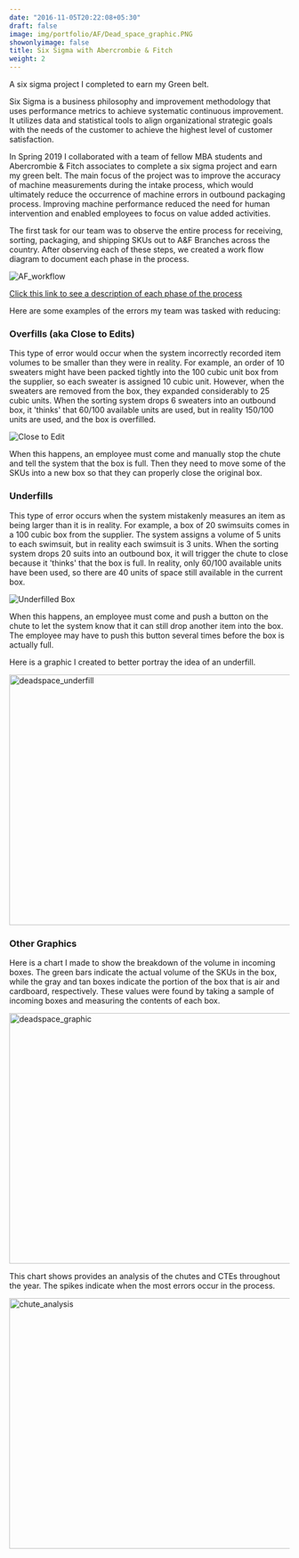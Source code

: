 ```yaml
---
date: "2016-11-05T20:22:08+05:30"
draft: false
image: img/portfolio/AF/Dead_space_graphic.PNG
showonlyimage: false
title: Six Sigma with Abercrombie & Fitch 
weight: 2
---
```


A six sigma project I completed to earn my Green belt. 

<!--more-->

Six Sigma is a business philosophy and improvement methodology that uses performance metrics to achieve systematic continuous improvement. It utilizes data and statistical tools to align organizational strategic goals with the needs of the customer to achieve the highest level of customer satisfaction. 

In Spring 2019 I collaborated with a team of fellow MBA students and Abercrombie & Fitch associates to complete a six sigma project and earn my green belt. The main focus of the project was to improve the accuracy of machine measurements during the intake process, which would ultimately reduce the occurrence of machine errors in outbound packaging process. Improving machine performance reduced the need for human intervention and enabled employees to focus on value added activities.

The first task for our team was to observe the entire process for receiving, sorting, packaging, and shipping SKUs out to A&F Branches across the country. After observing each of these steps, we created a work flow diagram to document each phase in the process. 

![AF_workflow][3]

[Click this link to see a description of each phase of the process](https://rpubs.com/Kojobo/AFprocessmap)

Here are some examples of the errors my team was tasked with reducing: 

### Overfills (aka Close to Edits)

This type of error would occur when the system incorrectly recorded item volumes to be smaller than they were in reality. For example, an order of 10 sweaters might have been packed tightly into the 100 cubic unit box from the supplier, so each sweater is assigned 10 cubic unit. However, when the sweaters are removed from the box, they expanded considerably to 25 cubic units. When the sorting system drops 6 sweaters into an outbound box, it 'thinks' that 60/100 available units are used, but in reality 150/100 units are used, and the box is overfilled. 

![Close to Edit][1]

When this happens, an employee must come and manually stop the chute and tell the system that the box is full. Then they need to move some of the SKUs into a new box so that they can properly close the original box.

### Underfills

This type of error occurs when the system mistakenly measures an item as being larger than it is in reality. For example, a box of 20 swimsuits comes in a 100 cubic box from the supplier. The system assigns a volume of 5 units to each swimsuit, but in reality each swimsuit is 3 units. When the sorting system drops 20 suits into an outbound box, it will trigger the chute to close because it 'thinks' that the box is full. In reality, only 60/100 available units have been used, so there are 40 units of space still available in the current box. 

![Underfilled Box][2]

When this happens, an employee must come and push a button on the chute to let the system know that it can still drop another item into the box. The employee may have to push this button several times before the box is actually full. 

Here is a graphic I created to better portray the idea of an underfill. 

<img src="/portfolio/2w_AF_sixsig_files/dead_space_exampleScenario.png" alt="deadspace_underfill" width="600px" height="450px"/>

### Other Graphics 

Here is a chart I made to show the breakdown of the volume in incoming boxes. The green bars indicate the actual volume of the SKUs in the box, while the gray and tan boxes indicate the portion of the box that is air and cardboard, respectively. These values were found by taking a sample of incoming boxes and measuring the contents of each box. 

<img src="/portfolio/2w_AF_sixsig_files/Dead_space_graphic.png" alt="deadspace_graphic " width="600px" height="450ps"/>

This chart shows provides an analysis of the chutes and CTEs throughout the year. The spikes indicate when the most errors occur in the process. 

<img src="/portfolio/2w_AF_sixsig_files/chute_analysis.jpg" alt="chute_analysis" width="600px" height="450px"/>

[1]: /img/portfolio/AF/AF_CTE.jpg
[2]: /img/portfolio/AF/AF_underfill.jpg
[3]: /img/portfolio/AF/AF_WorkFlow.PNG
